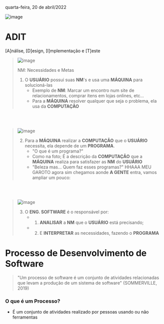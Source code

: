 quarta-feira, 20 de abril/2022

![image](https://user-images.githubusercontent.com/87860884/164286499-cf27772c-8e22-42dc-9c02-cc6d5a5bee38.png)

# ADIT

[A]nálise, [D]esign, [I]mplementação e [T]este
 
 
 
> ![image](https://user-images.githubusercontent.com/87860884/164552899-64a914f4-9a56-4c6f-b6ab-e6b908b749bc.png)
> 
> NM: Necessidades e Metas
> 1. O **USUÁRIO** possui suas **NM**'s e usa uma **MÁQUINA** para solucioná-las
>       - Exemplo de **NM**: Marcar um encontro num site de relacionamentos, comprar itens em lojas onlines, etc...
>       - Para a **MÁQUINA** resolver qualquer que seja o problema, ela usa da **COMPUTAÇÃO**
  
<br><br>
  
> ![image](https://user-images.githubusercontent.com/87860884/164554414-39e6d1fc-6c93-418d-b910-77bf3f55ffdc.png)
> 
> 2. Para a **MÁQUINA** realizar a **COMPUTAÇÃO** que o **USUÁRIO** necessita, ela depende de um **PROGRAMA**.
>       - "O que é um programa?"
>       - Como na foto; É a descrição da **COMPUTAÇÃO** que a **MÁQUINA** realiza para satisfazer as **NM** do **USUÁRIO**
>       - "Beleza mas... Quem faz esses programas?" HHAAA MEU GAROTO agora sim chegamos aonde **A GENTE** entra, vamos ampliar um pouco:

<br><br>

> ![image](https://user-images.githubusercontent.com/87860884/164555181-789dacb8-757d-4301-b40b-342c2f09c69c.png)
>
> 3. O **ENG. SOFTWARE** é o responsável por: 
>       - 1. **ANALISAR** a **NM** que o **USUÁRIO** está precisando;
>       - 2. E **INTERPRETAR** as necessidades, fazendo o **PROGRAMA**




# Processo de Desenvolvimento de Software
> "Um processo de software é um conjunto de atividades relacionadas que levam a produção de um sistema de software" (SOMMERVILLE, 2019)

### O que é um Processo?
- É um conjunto de atividades realizado por pessoas usando ou não ferramentas

